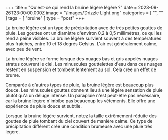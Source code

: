 +++
title = "Qu'est-ce qui rend la bruine légère légère ?"
date = 2023-09-26T23:00:00.000Z
image = "/images/Drizzle Light.png"
categories = [ "", "" ]
tags = [ "bruine" ]
type = "post"
+++

La bruine légère est un type de précipitation avec de très petites gouttes de pluie. Les gouttes ont un diamètre d'environ 0,2 à 0,5 millimètres, ce qui les rend à peine visibles. La bruine légère survient souvent à des températures plus fraîches, entre 10 et 18 degrés Celsius. L'air est généralement calme, avec peu de vent.

La bruine légère se forme lorsque des nuages bas et gris appelés nuages stratus couvrent le ciel. Les minuscules gouttelettes d'eau dans ces nuages restent en suspension et tombent lentement au sol. Cela crée un effet de brume.

Comparée à d'autres types de pluie, la bruine légère est beaucoup plus douce. Les minuscules gouttes donnent lieu à une légère sensation de pluie plutôt qu'à un déluge intense. Un parapluie n'est peut-être pas nécessaire, car la bruine légère n'imbibe pas beaucoup les vêtements. Elle offre une expérience de pluie douce et subtile.

Lorsque la bruine légère survient, notez la taille extrêmement réduite des gouttes de pluie tombant du ciel couvert de manière calme. Ce type de précipitation différent crée une condition brumeuse avec une pluie très légère.
